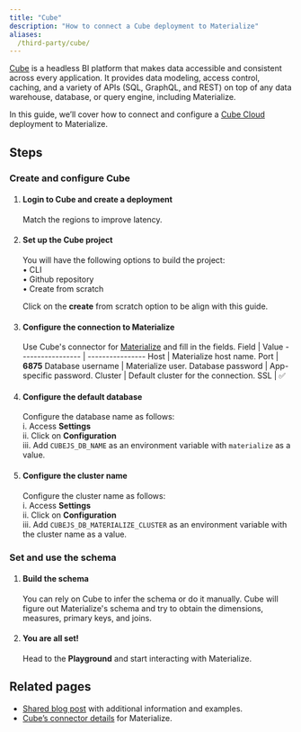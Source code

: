 ```yaml
---
title: "Cube"
description: "How to connect a Cube deployment to Materialize"
aliases:
  /third-party/cube/
---
```


[Cube](https://cube.dev/) is a headless BI platform that makes data accessible and consistent across every application. It provides data modeling, access control, caching, and a variety of APIs (SQL, GraphQL, and REST) on top of any data warehouse, database, or query engine, including Materialize.

In this guide, we’ll cover how to connect and configure a [Cube Cloud](https://cube.dev/product/why-cube-cloud) deployment to Materialize.

## Steps

### Create and configure Cube

1. #### Login to Cube and create a deployment
    Match the regions to improve latency.

1. #### Set up the Cube project
    You will have the following options to build the project:<br/>
        • CLI<br/>
        • Github repository<br/>
        • Create from scratch <br/>

    Click on the **create** from scratch option to be align with this guide.

1. #### Configure the connection to Materialize
    Use Cube's connector for [Materialize](https://cube.dev/docs/config/databases/materialize#materialize) and fill in the fields.
    Field             | Value
    ----------------- | ----------------
    Host              | Materialize host name.
    Port              | **6875**
    Database username | Materialize user.
    Database password | App-specific password.
    Cluster           | Default cluster for the connection.
    SSL               | ✅

1. #### Configure the default database
    Configure the database name as follows: <br/>
      i. Access **Settings** <br/>
      ii. Click on **Configuration** <br/>
      iii. Add `CUBEJS_DB_NAME` as an environment variable with `materialize` as a value. <br/>

1. #### Configure the cluster name
    Configure the cluster name as follows: <br/>
      i. Access **Settings** <br/>
      ii. Click on **Configuration** <br/>
      iii. Add `CUBEJS_DB_MATERIALIZE_CLUSTER` as an environment variable with the cluster name as a value. <br/>

### Set and use the schema

1. #### Build the schema
    You can rely on Cube to infer the schema or do it manually. Cube will figure out Materialize's schema and try to obtain the dimensions, measures, primary keys, and joins.

1. #### You are all set!
    Head to the **Playground** and start interacting with Materialize.

## Related pages

* [Shared blog post](https://materialize.com/blog/materialize-cube-integration/) with additional information and examples.
* [Cube’s connector details](https://cube.dev/docs/config/databases/materialize) for Materialize.
